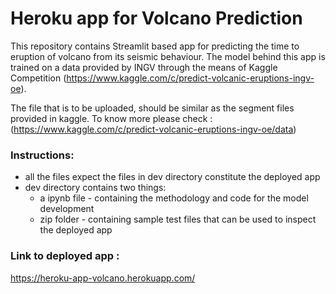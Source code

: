 # Heroku app for Volcano Prediction

This repository contains Streamlit based app for predicting the time to eruption of volcano from its seismic behaviour.
The model behind this app is trained on a data provided by INGV through the means of Kaggle Competition (https://www.kaggle.com/c/predict-volcanic-eruptions-ingv-oe).

The file that is to be uploaded, should be similar as the segment files provided in kaggle.
To know more please check : (https://www.kaggle.com/c/predict-volcanic-eruptions-ingv-oe/data)

### Instructions:
* all the files expect the files in dev directory constitute the deployed app
* dev directory contains two things:
  * a ipynb file - containing the methodology and code for the model development
  * zip folder - containing sample test files that can be used to inspect the deployed app
 
### Link to deployed app :
https://heroku-app-volcano.herokuapp.com/ 
